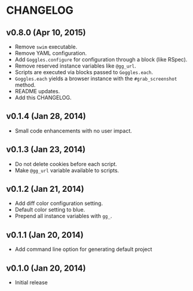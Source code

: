 # CHANGELOG

## v0.8.0 (Apr 10, 2015)
* Remove `swim` executable.
* Remove YAML configuration.
* Add `Goggles.configure` for configuration through a block (like RSpec).
* Remove reserved instance variables like `@gg_url`.
* Scripts are executed via blocks passed to `Goggles.each`. 
* `Goggles.each` yields a browser instance with the `#grab_screenshot` method.
* README updates.
* Add this CHANGELOG.

## v0.1.4 (Jan 28, 2014)
* Small code enhancements with no user impact.

## v0.1.3 (Jan 23, 2014)
* Do not delete cookies before each script.
* Make `@gg_url` variable available to scripts.

## v0.1.2 (Jan 21, 2014)
* Add diff color configuration setting.
* Default color setting to blue.
* Prepend all instance variables with `gg_`.

## v0.1.1 (Jan 20, 2014)
* Add command line option for generating default project

## v0.1.0 (Jan 20, 2014)
* Initial release
